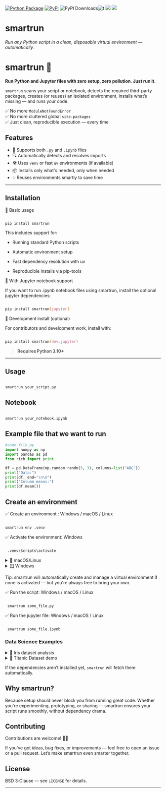 [![Python Package](https://github.com/SermetPekin/smartrun/actions/workflows/python-package.yml/badge.svg?2)](https://github.com/SermetPekin/smartrun/actions/workflows/python-package.yml)
[![PyPI](https://img.shields.io/pypi/v/smartrun)](https://img.shields.io/pypi/v/smartrun) ![PyPI Downloads](https://static.pepy.tech/badge/smartrun?2)![t](https://img.shields.io/badge/status-maintained-yellow.svg) [![](https://img.shields.io/github/license/SermetPekin/smartrun.svg)](https://github.com/SermetPekin/smartrun/blob/master/LICENSE.md) [![](https://img.shields.io/badge/python-3.10+-blue.svg)](https://www.python.org/downloads/) 


# smartrun
*Run any Python script in a clean, disposable virtual environment — automatically.*


# smartrun 🚀

**Run Python and Jupyter files with zero setup, zero pollution. Just run it.**

`smartrun` scans your script or notebook, detects the required third-party packages, creates (or reuses) an isolated environment, installs what’s missing — and runs your code.

✅ No more `ModuleNotFoundError`  
✅ No more cluttered global `site-packages`  
✅ Just clean, reproducible execution — every time

## Features

- 🧪 Supports both `.py` and `.ipynb` files
- 🔍 Automatically detects and resolves imports
- 🛠️ Uses `venv` or fast `uv` environments (if available)
- 📦 Installs only what's needed, only when needed
- 💡 Reuses environments smartly to save time

---
## Installation
🔹 Basic usage
```bash

pip install smartrun

```
This includes support for:

- Running standard Python scripts

- Automatic environment setup

- Fast dependency resolution with uv

- Reproducible installs via pip-tools

🔹 With Jupyter notebook support

If you want to run .ipynb notebook files using smartrun, install the optional jupyter dependencies:
```bash

pip install smartrun[jupyter]

```
🔹 Development install (optional)

For contributors and development work, install with:

```bash

pip install smartrun[dev,jupyter]

```


> **Requires Python 3.10+**
---

## Usage

```bash

smartrun your_script.py

```

## Notebook

```bash

smartrun your_notebook.ipynb

```

## Example file that we want to run

```python
#some_file.py
import numpy as np
import pandas as pd
from rich import print 

df = pd.DataFrame(np.random.randn(5, 3), columns=list("ABC"))
print("Data:")
print(df, end="\n\n")
print("Column means:")
print(df.mean())

```

## Create an environment 
✅ Create an environment : Windows / macOS / Linux
```bash

smartrun env .venv

```
✅ Activate the environment:
Windows

```bash

 .venv\Scripts\activate

```
<details>
 <summary>🐧 macOS/Linux</summary> 
✅ Activate the environment: macOS/Linux

```bash

 source .venv/bin/activate

```

</details> 

<details>
  <summary>🪟 Windows</summary>
  ✅ Activate the environment:
Windows

```bash

.venv\Scripts\activate

```

</details> 

Tip: smartrun will automatically create and manage a virtual environment if none is activated — but you're always free to bring your own.

✅ Run the script: Windows / macOS / Linux
```bash

 smartrun some_file.py

```



✅ Run the jupyter file: Windows / macOS / Linux
```bash

 smartrun some_file.ipynb

```


### Data Science Examples

<details><summary>🌸 Iris dataset analysis</summary>



```python 
# iris.py
import seaborn as sns
import pandas as pd
import matplotlib.pyplot as plt

# Load data
df = sns.load_dataset('iris')

# Show first few rows and summary
print(df.head(), end="\n\n")
print(df.describe(), end="\n\n")

# Plot pairwise relationships
sns.pairplot(df, hue='species')
plt.savefig('iris_pairplot.png')

```

```bash

smartrun iris.py

```

</details> 

<details><summary>🐼 Titanic Dataset demo</summary>



```python

# titanic.ipynb
import pandas as pd
import seaborn as sns
import matplotlib.pyplot as plt

# Load dataset from GitHub
url = 'https://raw.githubusercontent.com/datasciencedojo/datasets/master/titanic.csv'
df = pd.read_csv(url)

# Basic stats
print(df[['Survived', 'Pclass', 'Sex']].groupby(['Pclass', 'Sex']).mean())

# Plot survival by class
sns.countplot(data=df, x='Pclass', hue='Survived')
plt.title('Survival Count by Passenger Class')
plt.savefig('titanic_survival_by_class.png')
print("Saved plot → titanic_survival_by_class.png")


```

```bash

smartrun titanic.ipynb

```

</details> 


If the dependencies aren’t installed yet, `smartrun` will fetch them automatically.

## Why smartrun?

Because setup should never block you from running great code.
Whether you're experimenting, prototyping, or sharing — smartrun ensures your script runs smoothly, without dependency drama.


## Contributing


Contributions are welcome! 🧑‍💻

If you’ve got ideas, bug fixes, or improvements — feel free to open an issue or a pull request. Let’s make smartrun even smarter together.


## License

BSD 3‑Clause — see `LICENSE` for details.  

---


